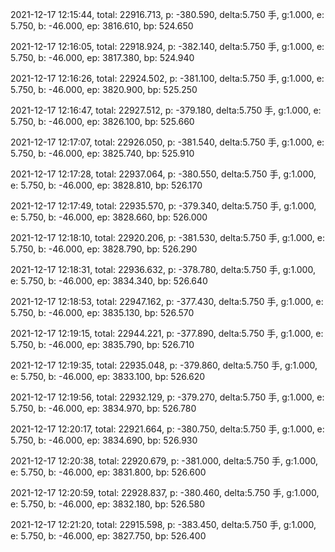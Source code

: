 2021-12-17 12:15:44, total: 22916.713, p: -380.590, delta:5.750 手, g:1.000, e: 5.750, b: -46.000, ep: 3816.610, bp: 524.650

2021-12-17 12:16:05, total: 22918.924, p: -382.140, delta:5.750 手, g:1.000, e: 5.750, b: -46.000, ep: 3817.380, bp: 524.940

2021-12-17 12:16:26, total: 22924.502, p: -381.100, delta:5.750 手, g:1.000, e: 5.750, b: -46.000, ep: 3820.900, bp: 525.250

2021-12-17 12:16:47, total: 22927.512, p: -379.180, delta:5.750 手, g:1.000, e: 5.750, b: -46.000, ep: 3826.100, bp: 525.660

2021-12-17 12:17:07, total: 22926.050, p: -381.540, delta:5.750 手, g:1.000, e: 5.750, b: -46.000, ep: 3825.740, bp: 525.910

2021-12-17 12:17:28, total: 22937.064, p: -380.550, delta:5.750 手, g:1.000, e: 5.750, b: -46.000, ep: 3828.810, bp: 526.170

2021-12-17 12:17:49, total: 22935.570, p: -379.340, delta:5.750 手, g:1.000, e: 5.750, b: -46.000, ep: 3828.660, bp: 526.000

2021-12-17 12:18:10, total: 22920.206, p: -381.530, delta:5.750 手, g:1.000, e: 5.750, b: -46.000, ep: 3828.790, bp: 526.290

2021-12-17 12:18:31, total: 22936.632, p: -378.780, delta:5.750 手, g:1.000, e: 5.750, b: -46.000, ep: 3834.340, bp: 526.640

2021-12-17 12:18:53, total: 22947.162, p: -377.430, delta:5.750 手, g:1.000, e: 5.750, b: -46.000, ep: 3835.130, bp: 526.570

2021-12-17 12:19:15, total: 22944.221, p: -377.890, delta:5.750 手, g:1.000, e: 5.750, b: -46.000, ep: 3835.790, bp: 526.710

2021-12-17 12:19:35, total: 22935.048, p: -379.860, delta:5.750 手, g:1.000, e: 5.750, b: -46.000, ep: 3833.100, bp: 526.620

2021-12-17 12:19:56, total: 22932.129, p: -379.270, delta:5.750 手, g:1.000, e: 5.750, b: -46.000, ep: 3834.970, bp: 526.780

2021-12-17 12:20:17, total: 22921.664, p: -380.750, delta:5.750 手, g:1.000, e: 5.750, b: -46.000, ep: 3834.690, bp: 526.930

2021-12-17 12:20:38, total: 22920.679, p: -381.000, delta:5.750 手, g:1.000, e: 5.750, b: -46.000, ep: 3831.800, bp: 526.600

2021-12-17 12:20:59, total: 22928.837, p: -380.460, delta:5.750 手, g:1.000, e: 5.750, b: -46.000, ep: 3832.180, bp: 526.580

2021-12-17 12:21:20, total: 22915.598, p: -383.450, delta:5.750 手, g:1.000, e: 5.750, b: -46.000, ep: 3827.750, bp: 526.400